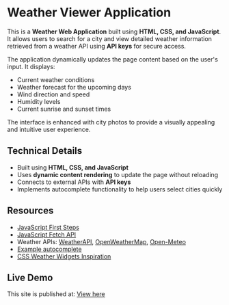 # Weather Viewer Application

This is a **Weather Web Application** built using **HTML, CSS, and JavaScript**.  
It allows users to search for a city and view detailed weather information retrieved from a weather API using **API keys** for secure access.

The application dynamically updates the page content based on the user's input. It displays:

- Current weather conditions
- Weather forecast for the upcoming days
- Wind direction and speed
- Humidity levels
- Current sunrise and sunset times

The interface is enhanced with city photos to provide a visually appealing and intuitive user experience.

## Technical Details

- Built using **HTML, CSS, and JavaScript**
- Uses **dynamic content rendering** to update the page without reloading
- Connects to external APIs with **API keys**
- Implements autocomplete functionality to help users select cities quickly

## Resources

- [JavaScript First Steps](https://developer.mozilla.org/en-US/docs/Learn/JavaScript/First_steps)
- [JavaScript Fetch API](https://developer.mozilla.org/en-US/docs/Web/API/Fetch_API/Using_Fetch)
- Weather APIs: [WeatherAPI](https://www.weatherapi.com/docs/), [OpenWeatherMap](https://openweathermap.org/api), [Open-Meteo](https://open-meteo.com/)
- [Example autocomplete](https://developer.mozilla.org/en-US/docs/Web/HTML/Element/datalist)
- [CSS Weather Widgets Inspiration](https://freefrontend.com/css-weather-widgets/)

## Live Demo

This site is published at: [View here](https://tehnologii-web-2024.github.io/proiect-4-html-css-js-davidmatei1902/)
